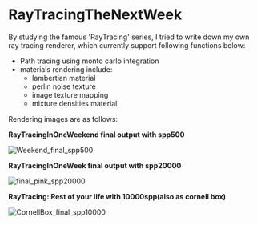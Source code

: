 # RayTracingTheNextWeek

By studying the famous 'RayTracing' series, I tried to write down my own ray tracing renderer, which currently support following functions below:

- Path tracing using monto carlo integration
- materials rendering include:
  - lambertian material
  - perlin noise texture
  - image texture mapping
  - mixture densities material



Rendering images are as follows:

**RayTracingInOneWeekend final output with spp500**

![Weekend_final_spp500](E:\graphics\projects\RayTracingTheRestOfYourLife\image\Weekend_final_spp500.jpg)



**RayTracingInOneWeek final output with spp20000**

![final_pink_spp20000](E:\graphics\projects\RayTracingTheRestOfYourLife\image\final_pink_spp20000.jpg)



**RayTracing: Rest of your life with 10000spp(also as cornell box)**

![CornellBox_final_spp10000](E:\graphics\projects\RayTracingTheRestOfYourLife\image\CornellBox_final_spp10000.jpg)